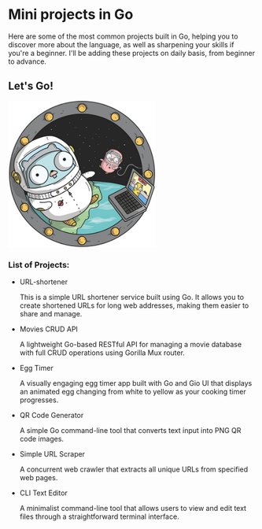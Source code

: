 # Mini projects in Go
Here are some of the most common projects built in Go, helping you to discover more about the language, as well as sharpening your skills if you're a beginner. I'll be adding these projects on daily basis, from beginner to advance.  

## Let's Go!
<img src="gopher-space.jpg" alt="Gopher in Space" width="300">

### List of Projects:

* URL-shortener
  
  This is a simple URL shortener service built using Go. It allows you to create shortened URLs for long web addresses, making them easier to share and manage.

* Movies CRUD API
  
  A lightweight Go-based RESTful API for managing a movie database with full CRUD operations using Gorilla Mux router.

* Egg Timer

  A visually engaging egg timer app built with Go and Gio UI that displays an animated egg changing from white to yellow as your cooking timer progresses.

* QR Code Generator
  
  A simple Go command-line tool that converts text input into PNG QR code images.

* Simple URL Scraper
  
  A concurrent web crawler that extracts all unique URLs from specified web pages.

* CLI Text Editor

  A minimalist command-line tool that allows users to view and edit text files through a straightforward terminal interface.
